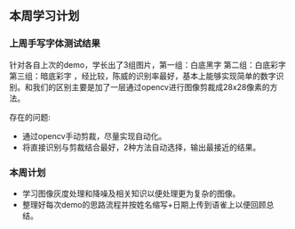 ## 本周学习计划

### 上周手写字体测试结果

针对各自上次的demo，学长出了3组图片，第一组：白底黑字   第二组：白底彩字   第三组：暗底彩字  ，经比较，陈威的识别率最好，基本上能够实现简单的数字识别。和我们的区别主要是加了一层通过opencv进行图像剪裁成28x28像素的方法。

存在的问题:  

* 通过opencv手动剪裁，尽量实现自动化。
* 将直接识别与剪裁结合最好，2种方法自动选择，输出最接近的结果。

### 本周计划

* 学习图像灰度处理和降噪及相关知识以便处理更为复杂的图像。
* 整理好每次demo的思路流程并按姓名缩写+日期上传到语雀上以便回顾总结。

